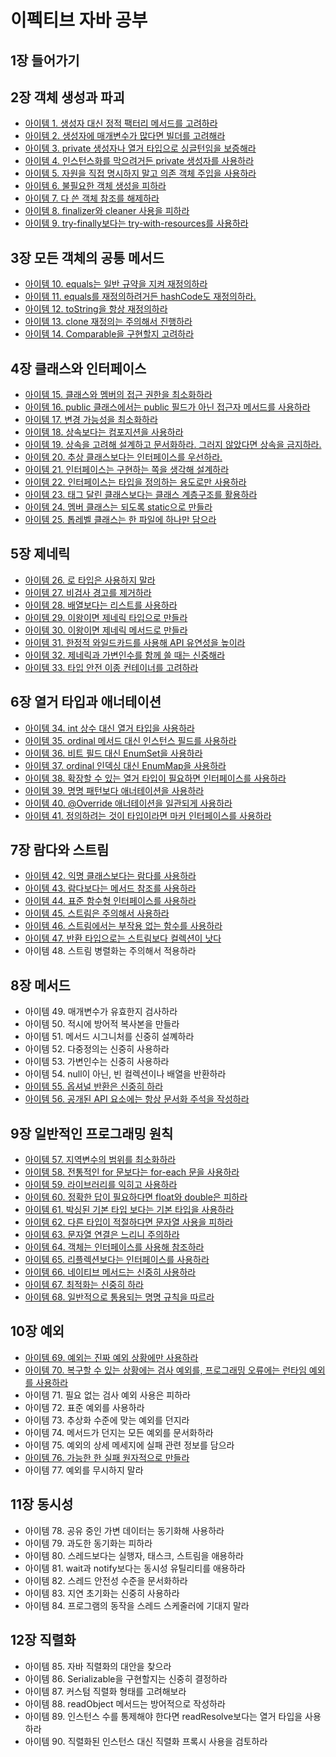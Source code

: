 # 이펙티브 자바 공부

## 1장 들어가기

## 2장 객체 생성과 파괴
- [아이템 1. 생성자 대신 정적 팩터리 메서드를 고려하라](markdown/chapter2/item1.md)
- [아이템 2. 생성자에 매개변수가 많다면 빌더를 고려해라](markdown/chapter2/item2.md)
- [아이템 3. private 생성자나 열거 타입으로 싱글턴임을 보증해라](markdown/chapter2/item3.md)
- [아이템 4. 인스턴스화를 막으려거든 private 생성자를 사용하라](markdown/chapter2/item4.md)
- [아이템 5. 자원을 직접 명시하지 말고 의존 객체 주입을 사용하라](markdown/chapter2/item5.md)
- [아이템 6. 불필요한 객체 생성을 피하라](markdown/chapter2/item6.md)
- [아이템 7. 다 쓴 객체 참조를 해제하라](markdown/chapter2/item7.md)
- [아이템 8. finalizer와 cleaner 사용을 피하라](markdown/chapter2/item8.md)
- [아이템 9. try-finally보다는 try-with-resources를 사용하라](markdown/chapter2/item9.md)

## 3장 모든 객체의 공통 메서드
- [아이템 10. equals는 일반 규약을 지켜 재정의하라](markdown/chapter3/item10.md)
- [아이템 11. equals를 재정의하려거든 hashCode도 재정의하라.]((markdown/chapter3/item11.md))
- [아이템 12. toString을 항상 재정의하라](markdown/chapter3/item12.md)
- [아이템 13. clone 재정의는 주의해서 진행하라](markdown/chapter3/item13.md)
- [아이템 14. Comparable을 구현할지 고려하라](markdown/chapter3/item14.md)

## 4장 클래스와 인터페이스
- [아이템 15. 클래스와 멤버의 접근 권한을 최소화하라](markdown/chapter4/item15.md)
- [아이템 16. public 클래스에서는 public 필드가 아닌 접근자 메서드를 사용하라](markdown/chapter4/item16.md)
- [아이템 17. 변경 가능성을 최소화하라](markdown/chapter4/item17.md)
- [아이템 18. 상속보다는 컴포지션을 사용하라](markdown/chapter4/item18.md)
- [아이템 19. 상속을 고려해 설계하고 문서화하라. 그러지 않았다면 상속을 금지하라.](markdown/chapter4/item19.md)
- [아이템 20. 추상 클래스보다는 인터페이스를 우선하라.](markdown/chapter4/item20.md)
- [아이템 21. 인터페이스는 구현하는 쪽을 생각해 설계하라](markdown/chapter4/item21.md)
- [아이템 22. 인터페이스는 타입을 정의하는 용도로만 사용하라](markdown/chapter4/item22.md)
- [아이템 23. 태그 달린 클래스보다는 클래스 계층구조를 활용하라](markdown/chapter4/item23.md)
- [아이템 24. 멤버 클래스는 되도록 static으로 만들라](markdown/chapter4/item24.md)
- [아이템 25. 톱레벨 클래스는 한 파일에 하나만 담으라](markdown/chapter4/item25.md)

## 5장 제네릭
- [아이템 26. 로 타입은 사용하지 말라](markdown/chapter5/item26.md)
- [아이템 27. 비검사 경고를 제거하라](markdown/chapter5/item27.md)
- [아이템 28. 배열보다는 리스트를 사용하라](markdown/chapter5/item27.md)
- [아이템 29. 이왕이면 제네릭 타입으로 만들라](markdown/chapter5/item29.md)
- [아이템 30. 이왕이면 제네릭 메서드로 만들라](markdown/chapter5/item30.md)
- [아이템 31. 한정적 와일드카드를 사용해 API 유연성을 높이라](markdown/chapter5/item31.md)
- [아이템 32. 제네릭과 가변인수를 함께 쓸 때는 신중해라](markdown/chapter5/item32.md)
- [아이템 33. 타입 안전 이종 컨테이너를 고려하라](markdown/chapter5/item33.md)

## 6장 열거 타입과 애너테이션
- [아이템 34. int 상수 대신 열거 타입을 사용하라](markdown/chapter6/item34.md)
- [아이템 35. ordinal 메서드 대신 인스턴스 필드를 사용하라](markdown/chapter6/item35.md)
- [아이템 36. 비트 필드 대신 EnumSet을 사용하라](markdown/chapter6/item36.md)
- [아이템 37. ordinal 인덱싱 대신 EnumMap을 사용하라](markdown/chapter6/item37.md)
- [아이템 38. 확장할 수 있는 열거 타입이 필요하면 인터페이스를 사용하라](markdown/chapter6/item38.md)
- [아이템 39. 명명 패턴보다 애너테이션을 사용하라](markdown/chapter6/item39.md)
- [아이템 40. @Override 애너테이션을 일관되게 사용하라](markdown/chapter6/item40.md)
- [아이템 41. 정의하려는 것이 타입이라면 마커 인터페이스를 사용하라](markdown/chapter6/item41.md)

## 7장 람다와 스트림
- [아이템 42. 익명 클래스보다는 람다를 사용하라](markdown/chapter7/item42.md)
- [아이템 43. 람다보다는 메서드 참조를 사용하라](markdown/chapter7/item43.md)
- [아이템 44. 표준 함수형 인터페이스를 사용하라](markdown/chapter7/item44.md)
- [아이템 45. 스트림은 주의해서 사용하라](markdown/chapter7/item45.md)
- [아이템 46. 스트림에서는 부작용 없는 함수를 사용하라](markdown/chapter7/item46.md)
- [아이템 47. 반환 타입으로는 스트림보다 컬렉션이 낫다](markdown/chapter7/item47.md)
- 아이템 48. 스트림 병렬화는 주의해서 적용하라

## 8장 메서드
- 아이템 49. 매개변수가 유효한지 검사하라
- 아이템 50. 적시에 방어적 복사본을 만들라
- 아이템 51. 메서드 시그니처를 신중히 설꼐하라
- 아이템 52. 다중정의는 신중히 사용하라
- 아이템 53. 가변인수는 신중히 사용하라
- 아이템 54. null이 아닌, 빈 컬렉션이나 배열을 반환하라
- [아이템 55. 옵셔널 반환은 신중히 하라](markdown/chapter8/item55.md)
- [아이템 56. 공개된 API 요소에는 항상 문서화 주석을 작성하라](markdown/chapter8/item56.md)

## 9장 일반적인 프로그래밍 원칙
- [아이템 57. 지역변수의 범위를 최소화하라](markdown/chapter9/item57.md)
- [아이템 58. 전통적인 for 문보다는 for-each 문을 사용하라](markdown/chapter9/item58.md)
- [아이템 59. 라이브러리를 익히고 사용하라](markdown/chapter9/item59.md)
- [아이템 60. 정확한 답이 필요하다면 float와 double은 피하라](markdown/chapter9/item60.md)
- [아이템 61. 박싱된 기본 타입 보다는 기본 타입을 사용하라](markdown/chapter9/item61.md)
- [아이템 62. 다른 타입이 적절하다면 문자열 사용을 피하라](markdown/chapter9/item62.md)
- [아이템 63. 문자열 연결은 느리니 주의하라](markdown/chapter9/item63.md)
- [아이템 64. 객체는 인터페이스를 사용해 참조하라](markdown/chapter9/item64.md)
- [아이템 65. 리플렉션보다는 인터페이스를 사용하라](markdown/chapter9/item65.md)
- [아이템 66. 네이티브 메서드는 신중히 사용하라](markdown/chapter9/item66.md)
- [아이템 67. 최적화는 신중히 하라](markdown/chapter9/item67.md)
- [아이템 68. 일반적으로 통용되는 명명 규칙을 따르라](markdown/chapter9/item68.md)

## 10장 예외
- [아이템 69. 예외는 진짜 예외 상황에만 사용하라](markdown/chapter10/item69.md)
- [아이템 70. 복구할 수 있는 상황에는 검사 예외를, 프로그래밍 오류에는 런타임 예외를 사용하라](markdown/chapter10/item70.md)
- 아이템 71. 필요 없는 검사 예외 사용은 피하라
- 아이템 72. 표준 예외를 사용하라
- 아이템 73. 추상화 수준에 맞는 예외를 던지라
- 아이템 74. 메서드가 던지는 모든 예외를 문서화하라
- 아이템 75. 예외의 상세 메세지에 실패 관련 정보를 담으라
- [아이템 76. 가능한 한 실패 원자적으로 만들라](markdown/chapter10/item76.md)
- 아이템 77. 예외를 무시하지 말라

## 11장 동시성
- 아이템 78. 공유 중인 가변 데이터는 동기화해 사용하라
- 아이템 79. 과도한 동기화는 피하라
- 아이템 80. 스레드보다는 실행자, 태스크, 스트림을 애용하라
- 아이템 81. wait과 notify보다는 동시성 유틸리티를 애용하라
- 아이템 82. 스레드 안전성 수준을 문서화하라
- 아이템 83. 지연 초기화는 신중히 사용하라
- 아이템 84. 프로그램의 동작을 스레드 스케줄러에 기대지 말라

## 12장 직렬화
- 아이템 85. 자바 직렬화의 대안을 찾으라
- 아이템 86. Serializable을 구현할지는 신중히 결정하라
- 아이템 87. 커스텀 직렬화 형태를 고려해보라
- 아이템 88. readObject 메서드는 방어적으로 작성하라
- 아이템 89. 인스턴스 수를 통제해야 한다면 readResolve보다는 열거 타입을 사용하라
- 아이템 90. 직렬화된 인스턴스 대신 직렬화 프록시 사용을 검토하라